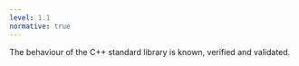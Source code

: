 ```yaml
---
level: 1.1
normative: true
---
```


The behaviour of the C++ standard library is known, verified and validated.